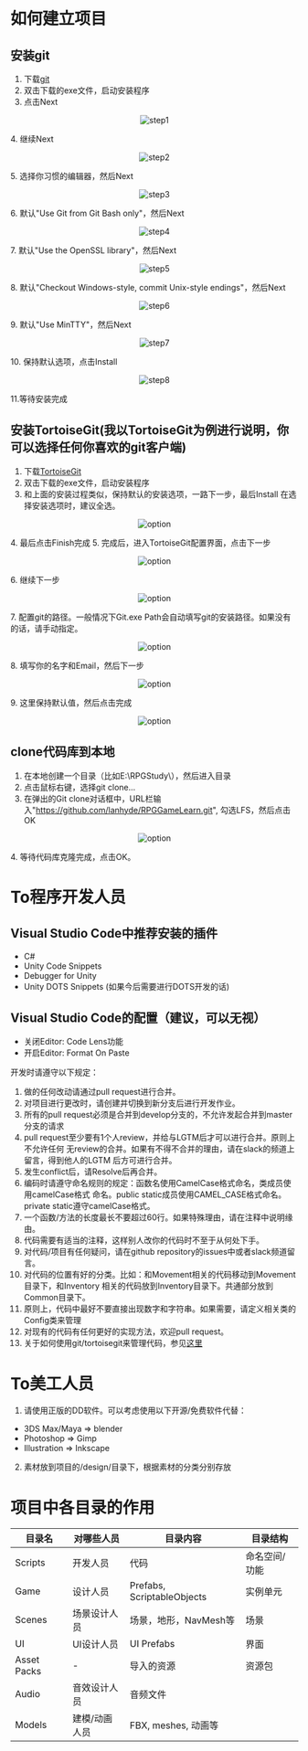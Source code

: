 # 如何建立项目
## 安装git
1. 下载[git](https://git-scm.com/download/win)
2. 双击下载的exe文件，启动安装程序
3. 点击Next
<p align="center">
	<img src="./img/01_git_installation_01.png" alt="step1"/>
</p>
4. 继续Next
<p align="center">
	<img src="./img/01_git_installation_02.png" alt="step2"/>
</p>
5. 选择你习惯的编辑器，然后Next
<p align="center">
	<img src="./img/01_git_installation_03.png" alt="step3"/>
</p>
6. 默认"Use Git from Git Bash only"，然后Next
<p align="center">
	<img src="./img/01_git_installation_04.png" alt="step4"/>
</p>
7. 默认"Use the OpenSSL library"，然后Next
<p align="center">
	<img src="./img/01_git_installation_05.png" alt="step5"/>
</p>
8. 默认"Checkout Windows-style, commit Unix-style endings"，然后Next
<p align="center">
	<img src="./img/01_git_installation_06.png" alt="step6"/>
</p>
9. 默认"Use MinTTY"，然后Next
<p align="center">
	<img src="./img/01_git_installation_07.png" alt="step7"/>
</p>
10. 保持默认选项，点击Install
<p align="center">
	<img src="./img/01_git_installation_08.png" alt="step8"/>
</p>
11.等待安装完成

## 安装TortoiseGit(我以TortoiseGit为例进行说明，你可以选择任何你喜欢的git客户端)
1. 下载[TortoiseGit](https://tortoisegit.org/download/)
2. 双击下载的exe文件，启动安装程序
3. 和上面的安装过程类似，保持默认的安装选项，一路下一步，最后Install
   在选择安装选项时，建议全选。
<p align="center">
	<img src="./img/02_tortoisegit_installation.png" alt="option"/>
</p>
4. 最后点击Finish完成
5. 完成后，进入TortoiseGit配置界面，点击下一步
<p align="center">
	<img src="./img/02_tortoisegit_config_01.png" alt="option"/>
</p>
6. 继续下一步
<p align="center">
	<img src="./img/02_tortoisegit_config_02.png" alt="option"/>
</p>
7. 配置git的路径。一般情况下Git.exe Path会自动填写git的安装路径。如果没有的话，请手动指定。
<p align="center">
	<img src="./img/02_tortoisegit_config_03.png" alt="option"/>
</p>
8. 填写你的名字和Email，然后下一步
<p align="center">
	<img src="./img/02_tortoisegit_config_04.png" alt="option"/>
</p>
9. 这里保持默认值，然后点击完成
<p align="center">
	<img src="./img/02_tortoisegit_config_05.png" alt="option"/>
</p>

## clone代码库到本地
1. 在本地创建一个目录（比如E:\RPGStudy\），然后进入目录
2. 点击鼠标右键，选择git clone...
3. 在弹出的Git clone对话框中，URL栏输入"https://github.com/lanhyde/RPGGameLearn.git",
   勾选LFS，然后点击OK
<p align="center">
	<img src="./img/03_clone_repository.png" alt="option"/>
</p>
4. 等待代码库克隆完成，点击OK。

# To程序开发人员
## Visual Studio Code中推荐安装的插件
* C#
* Unity Code Snippets
* Debugger for Unity
* Unity DOTS Snippets (如果今后需要进行DOTS开发的话)

## Visual Studio Code的配置（建议，可以无视）
* 关闭Editor: Code Lens功能
* 开启Editor: Format On Paste


开发时请遵守以下规定：
1. 做的任何改动请通过pull request进行合并。
2. 对项目进行更改时，请创建并切换到新分支后进行开发作业。
3. 所有的pull request必须是合并到develop分支的，不允许发起合并到master分支的请求
4. pull request至少要有1个人review，并给与LGTM后才可以进行合并。原则上不允许任何
   无review的合并。如果有不得不合并的理由，请在slack的频道上留言，得到他人的LGTM
   后方可进行合并。
5. 发生conflict后，请Resolve后再合并。
6. 编码时请遵守命名规则的规定：函数名使用CamelCase格式命名，类成员使用camelCase格式
   命名。public static成员使用CAMEL_CASE格式命名。private static遵守camelCase格式。
7. 一个函数/方法的长度最长不要超过60行。如果特殊理由，请在注释中说明缘由。
8. 代码需要有适当的注释，这样别人改你的代码时不至于从何处下手。
9. 对代码/项目有任何疑问，请在github repository的issues中或者slack频道留言。
10. 对代码的位置有好的分类。比如：和Movement相关的代码移动到Movement目录下，和Inventory
   相关的代码放到Inventory目录下。共通部分放到Common目录下。
11. 原则上，代码中最好不要直接出现数字和字符串。如果需要，请定义相关类的Config类来管理
12. 对现有的代码有任何更好的实现方法，欢迎pull request。
13. 关于如何使用git/tortoisegit来管理代码，参见[这里](./version_control.md)

# To美工人员
1. 请使用正版的DD软件。可以考虑使用以下开源/免费软件代替：
* 3DS Max/Maya => blender
* Photoshop => Gimp
* Illustration => Inkscape
2. 素材放到项目的/design/目录下，根据素材的分类分别存放

# 项目中各目录的作用
 | 目录名 | 对哪些人员 | 目录内容 | 目录结构 |
 | ------ | ---------- | -------- | -------- |
 | Scripts |  开发人员  |   代码   | 命名空间/功能 |
 |  Game  |  设计人员  | Prefabs, ScriptableObjects | 实例单元 |
 | Scenes | 场景设计人员 | 场景，地形，NavMesh等 | 场景 |
 |   UI   | UI设计人员 | UI Prefabs | 界面 |
 | Asset Packs | - | 导入的资源 | 资源包 |
 | Audio | 音效设计人员 | 音频文件 | |
 | Models | 建模/动画人员 | FBX, meshes, 动画等 | |
